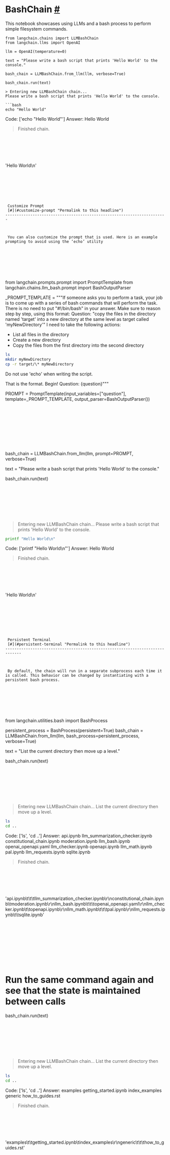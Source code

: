 


 BashChain
 [#](#bashchain "Permalink to this headline")
=========================================================



 This notebook showcases using LLMs and a bash process to perform simple filesystem commands.
 







```
from langchain.chains import LLMBashChain
from langchain.llms import OpenAI

llm = OpenAI(temperature=0)

text = "Please write a bash script that prints 'Hello World' to the console."

bash_chain = LLMBashChain.from_llm(llm, verbose=True)

bash_chain.run(text)

```








```
> Entering new LLMBashChain chain...
Please write a bash script that prints 'Hello World' to the console.

```bash
echo "Hello World"
```
Code: ['echo "Hello World"']
Answer: Hello World

> Finished chain.

```






```
'Hello World\n'

```







 Customize Prompt
 [#](#customize-prompt "Permalink to this headline")
-----------------------------------------------------------------------



 You can also customize the prompt that is used. Here is an example prompting to avoid using the ‘echo’ utility
 







```
from langchain.prompts.prompt import PromptTemplate
from langchain.chains.llm_bash.prompt import BashOutputParser

_PROMPT_TEMPLATE = """If someone asks you to perform a task, your job is to come up with a series of bash commands that will perform the task. There is no need to put "#!/bin/bash" in your answer. Make sure to reason step by step, using this format:
Question: "copy the files in the directory named 'target' into a new directory at the same level as target called 'myNewDirectory'"
I need to take the following actions:
- List all files in the directory
- Create a new directory
- Copy the files from the first directory into the second directory
```bash
ls
mkdir myNewDirectory
cp -r target/\* myNewDirectory
```

Do not use 'echo' when writing the script.

That is the format. Begin!
Question: {question}"""

PROMPT = PromptTemplate(input_variables=["question"], template=_PROMPT_TEMPLATE, output_parser=BashOutputParser())

```










```
bash_chain = LLMBashChain.from_llm(llm, prompt=PROMPT, verbose=True)

text = "Please write a bash script that prints 'Hello World' to the console."

bash_chain.run(text)

```








```
> Entering new LLMBashChain chain...
Please write a bash script that prints 'Hello World' to the console.

```bash
printf "Hello World\n"
```
Code: ['printf "Hello World\\n"']
Answer: Hello World

> Finished chain.

```






```
'Hello World\n'

```








 Persistent Terminal
 [#](#persistent-terminal "Permalink to this headline")
-----------------------------------------------------------------------------



 By default, the chain will run in a separate subprocess each time it is called. This behavior can be changed by instantiating with a persistent bash process.
 







```
from langchain.utilities.bash import BashProcess


persistent_process = BashProcess(persistent=True)
bash_chain = LLMBashChain.from_llm(llm, bash_process=persistent_process, verbose=True)

text = "List the current directory then move up a level."

bash_chain.run(text)

```








```
> Entering new LLMBashChain chain...
List the current directory then move up a level.

```bash
ls
cd ..
```
Code: ['ls', 'cd ..']
Answer: api.ipynb llm_summarization_checker.ipynb
constitutional_chain.ipynb moderation.ipynb
llm_bash.ipynb openai_openapi.yaml
llm_checker.ipynb openapi.ipynb
llm_math.ipynb pal.ipynb
llm_requests.ipynb sqlite.ipynb
> Finished chain.

```






```
'api.ipynb\t\t\tllm_summarization_checker.ipynb\r\nconstitutional_chain.ipynb\tmoderation.ipynb\r\nllm_bash.ipynb\t\t\topenai_openapi.yaml\r\nllm_checker.ipynb\t\topenapi.ipynb\r\nllm_math.ipynb\t\t\tpal.ipynb\r\nllm_requests.ipynb\t\tsqlite.ipynb'

```










```
# Run the same command again and see that the state is maintained between calls
bash_chain.run(text)

```








```
> Entering new LLMBashChain chain...
List the current directory then move up a level.

```bash
ls
cd ..
```
Code: ['ls', 'cd ..']
Answer: examples getting_started.ipynb index_examples
generic how_to_guides.rst
> Finished chain.

```






```
'examples\t\tgetting_started.ipynb\tindex_examples\r\ngeneric\t\t\thow_to_guides.rst'

```








